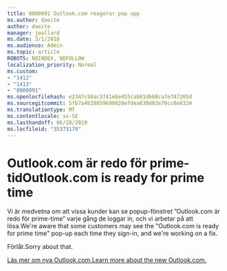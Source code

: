 ```yaml
---
title: 8000091 Outlook.com reagerar pop upp
ms.author: daeite
author: daeite
manager: joallard
ms.date: 3/1/2018
ms.audience: Admin
ms.topic: article
ROBOTS: NOINDEX, NOFOLLOW
localization_priority: Normal
ms.custom:
- "1412"
- "1413"
- "8000091"
ms.openlocfilehash: e2347c94ac3741e8e455cab81db68ca7e747205d
ms.sourcegitcommit: 5fb7a4b28859690020efdea630d03e70cc0e6334
ms.translationtype: MT
ms.contentlocale: sv-SE
ms.lasthandoff: 06/28/2019
ms.locfileid: "35373179"
---
```

# <a name="outlookcom-is-ready-for-prime-time"></a><span data-ttu-id="edcff-102">Outlook.com är redo för prime-tid</span><span class="sxs-lookup"><span data-stu-id="edcff-102">Outlook.com is ready for prime time</span></span>

<span data-ttu-id="edcff-103">Vi är medvetna om att vissa kunder kan se popup-fönstret ”Outlook.com är redo för prime-time” varje gång de loggar in, och vi arbetar på att lösa.</span><span class="sxs-lookup"><span data-stu-id="edcff-103">We're aware that some customers may see the "Outlook.com is ready for prime time" pop-up each time they sign-in, and we're working on a fix.</span></span>

<span data-ttu-id="edcff-104">Förlåt.</span><span class="sxs-lookup"><span data-stu-id="edcff-104">Sorry about that.</span></span>

[<span data-ttu-id="edcff-105">Läs mer om nya Outlook.com.</span><span class="sxs-lookup"><span data-stu-id="edcff-105">Learn more about the new Outlook.com.</span></span>](https://go.microsoft.com/fwlink/p/?linkid=2001300)